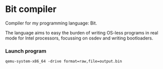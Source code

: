 # Bit compiler
Compiler for my programming language: Bit.

The language aims to easy the burden of writing OS-less programs in real mode for Intel processors, focussing on osdev and writing bootloaders.


### Launch program
```
qemu-system-x86_64 -drive format=raw,file=output.bin
```